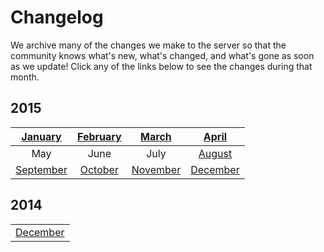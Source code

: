 ---
---
# Changelog

We archive many of the changes we make to the server so that the community knows what's new, what's changed, and what's gone as soon as we update! Click any of the links below to see the changes during that month.


## 2015
|[January](/cl/2015/1)   	| [February](/cl/2015/2)  	| [March](/cl/2015/3)  	|[April](/cl/2015/4)   	|
|:---:	|:---:	|:---:	|:---:	|
|May   	|June   	|July   	| [August](/cl/2015/8)  	|
| [September](/cl/2015/9)  	|[October](/cl/2015/10)   	|[November](/cl/2015/11)   	|[December](/cl/2015/12)   	|

## 2014
|  |
| --- |
| [December](/cl/2014/12) |
